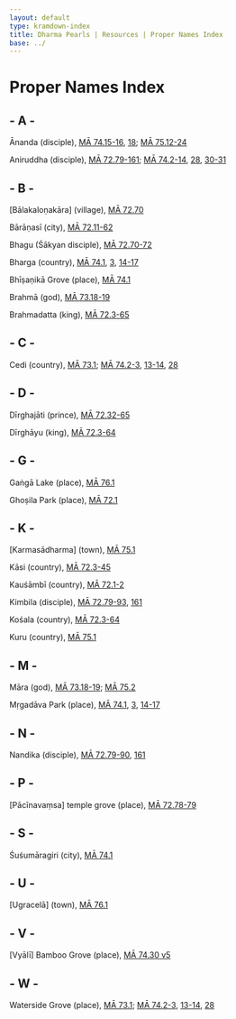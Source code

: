 ```yaml
---
layout: default
type: kramdown-index
title: Dharma Pearls | Resources | Proper Names Index
base: ../
---
```


# Proper Names Index

## - A -

Ānanda (disciple), [MĀ 74.15-16](../02_madhyama/02_Lesser_Lands_and_Cities/07_King_Dirghayu/MA_074.html#p15-16), [18](../02_madhyama/02_Lesser_Lands_and_Cities/07_King_Dirghayu/MA_074.html#p18); [MĀ 75.12-24](../02_madhyama/02_Lesser_Lands_and_Cities/07_King_Dirghayu/MA_075.html#p12)

Aniruddha (disciple), [MĀ 72.79-161](../02_madhyama/02_Lesser_Lands_and_Cities/07_King_Dirghayu/MA_072.html#p79); [MĀ 74.2-14](../02_madhyama/02_Lesser_Lands_and_Cities/07_King_Dirghayu/MA_074.html#p2), [28](../02_madhyama/02_Lesser_Lands_and_Cities/07_King_Dirghayu/MA_074.html#p28), [30-31](../02_madhyama/02_Lesser_Lands_and_Cities/07_King_Dirghayu/MA_074.html#p30)

## - B -

[Bālakaloṇakāra] (village), [MĀ 72.70](../02_madhyama/02_Lesser_Lands_and_Cities/07_King_Dirghayu/MA_072.html#p70)

Bārāṇasī (city), [MĀ 72.11-62](../02_madhyama/02_Lesser_Lands_and_Cities/07_King_Dirghayu/MA_072.html#p11)

Bhagu (Śākyan disciple), [MĀ 72.70-72](../02_madhyama/02_Lesser_Lands_and_Cities/07_King_Dirghayu/MA_072.html#p70)

Bharga (country), [MĀ 74.1](../02_madhyama/02_Lesser_Lands_and_Cities/07_King_Dirghayu/MA_074.html#p1), [3](../02_madhyama/02_Lesser_Lands_and_Cities/07_King_Dirghayu/MA_074.html#p3), [14-17](../02_madhyama/02_Lesser_Lands_and_Cities/07_King_Dirghayu/MA_074.html#p14)

Bhīṣaṇikā Grove (place), [MĀ 74.1](../02_madhyama/02_Lesser_Lands_and_Cities/07_King_Dirghayu/MA_074.html#p1)

Brahmā (god), [MĀ 73.18-19](../02_madhyama/02_Lesser_Lands_and_Cities/07_King_Dirghayu/MA_073.html#p18)

Brahmadatta (king), [MĀ 72.3-65](../02_madhyama/02_Lesser_Lands_and_Cities/07_King_Dirghayu/MA_072.html#p3)

## - C -

Cedi (country), [MĀ 73.1](../02_madhyama/02_Lesser_Lands_and_Cities/07_King_Dirghayu/MA_073.html#p1); [MĀ 74.2-3](../02_madhyama/02_Lesser_Lands_and_Cities/07_King_Dirghayu/MA_074.html#p2), [13-14](../02_madhyama/02_Lesser_Lands_and_Cities/07_King_Dirghayu/MA_074.html#p13), [28](../02_madhyama/02_Lesser_Lands_and_Cities/07_King_Dirghayu/MA_074.html#p28)

## - D -

Dīrghajāti (prince), [MĀ 72.32-65](../02_madhyama/02_Lesser_Lands_and_Cities/07_King_Dirghayu/MA_072.html#p32)

Dīrghāyu (king), [MĀ 72.3-64](../02_madhyama/02_Lesser_Lands_and_Cities/07_King_Dirghayu/MA_072.html#p3)

## - G -

Gaṅgā Lake (place), [MĀ 76.1](../02_madhyama/02_Lesser_Lands_and_Cities/07_King_Dirghayu/MA_076.html#p1)

Ghoṣila Park (place), [MĀ 72.1](../02_madhyama/02_Lesser_Lands_and_Cities/07_King_Dirghayu/MA_072.html#p1)

## - K -

\[Karmasādharma\] (town), [MĀ 75.1](../02_madhyama/02_Lesser_Lands_and_Cities/07_King_Dirghayu/MA_075.html#p1)

Kāsi (country), [MĀ 72.3-45](../02_madhyama/02_Lesser_Lands_and_Cities/07_King_Dirghayu/MA_072.html#p3)

Kauśāmbī (country), [MĀ 72.1-2](../02_madhyama/02_Lesser_Lands_and_Cities/07_King_Dirghayu/MA_072.html#p1)

Kimbila (disciple), [MĀ 72.79-93](../02_madhyama/02_Lesser_Lands_and_Cities/07_King_Dirghayu/MA_072.html#p79), [161](../02_madhyama/02_Lesser_Lands_and_Cities/07_King_Dirghayu/MA_072.html#p161)

Kośala (country), [MĀ 72.3-64](../02_madhyama/02_Lesser_Lands_and_Cities/07_King_Dirghayu/MA_072.html#p3)

Kuru (country), [MĀ 75.1](../02_madhyama/02_Lesser_Lands_and_Cities/07_King_Dirghayu/MA_075.html#p1)

## - M -

Māra (god), [MĀ 73.18-19](../02_madhyama/02_Lesser_Lands_and_Cities/07_King_Dirghayu/MA_073.html#p18); [MĀ 75.2](../02_madhyama/02_Lesser_Lands_and_Cities/07_King_Dirghayu/MA_075.html#p2)

Mṛgadāva Park (place), [MĀ 74.1](../02_madhyama/02_Lesser_Lands_and_Cities/07_King_Dirghayu/MA_074.html#p1), [3](../02_madhyama/02_Lesser_Lands_and_Cities/07_King_Dirghayu/MA_074.html#p3), [14-17](../02_madhyama/02_Lesser_Lands_and_Cities/07_King_Dirghayu/MA_074.html#p14)

## - N -

Nandika (disciple), [MĀ 72.79-90](../02_madhyama/02_Lesser_Lands_and_Cities/07_King_Dirghayu/MA_072.html#p79), [161](../02_madhyama/02_Lesser_Lands_and_Cities/07_King_Dirghayu/MA_072.html#p161)

## - P -

[Pācīnavaṃsa] temple grove (place), [MĀ 72.78-79](../02_madhyama/02_Lesser_Lands_and_Cities/07_King_Dirghayu/MA_072.html#p78)

## - S -

Śuśumāragiri (city), [MĀ 74.1](../02_madhyama/02_Lesser_Lands_and_Cities/07_King_Dirghayu/MA_074.html#p1)

## - U -

[Ugracelā] (town), [MĀ 76.1](../02_madhyama/02_Lesser_Lands_and_Cities/07_King_Dirghayu/MA_076.html#p1)

## - V -

[Vyālī] Bamboo Grove (place), [MĀ 74.30 v5](../02_madhyama/02_Lesser_Lands_and_Cities/07_King_Dirghayu/MA_074.html#v5)

## - W -

Waterside Grove (place), [MĀ 73.1](../02_madhyama/02_Lesser_Lands_and_Cities/07_King_Dirghayu/MA_073.html#p1); [MĀ 74.2-3](../02_madhyama/02_Lesser_Lands_and_Cities/07_King_Dirghayu/MA_074.html#p2), [13-14](../02_madhyama/02_Lesser_Lands_and_Cities/07_King_Dirghayu/MA_074.html#p13), [28](../02_madhyama/02_Lesser_Lands_and_Cities/07_King_Dirghayu/MA_074.html#p28)
